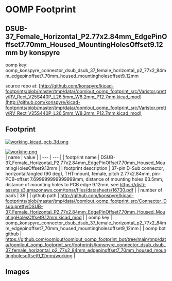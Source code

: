 # OOMP Footprint  
## DSUB-37_Female_Horizontal_P2.77x2.84mm_EdgePinOffset7.70mm_Housed_MountingHolesOffset9.12mm  by konspyre  
  
oomp key: oomp_konspyre_connector_dsub_dsub_37_female_horizontal_p2_77x2_84mm_edgepinoffset7_70mm_housed_mountingholesoffset9_12mm  
  
source repo at: [http://github.com/konspyre/kicad-footprints/blob/master/tmp/data//oomlout_oomp_footprint_src/Varistor.pretty/RV_Rect_V25S440P_L26.5mm_W8.2mm_P12.7mm.kicad_mod](http://github.com/konspyre/kicad-footprints/blob/master/tmp/data//oomlout_oomp_footprint_src/Varistor.pretty/RV_Rect_V25S440P_L26.5mm_W8.2mm_P12.7mm.kicad_mod)  
## Footprint  
  
[![working_kicad_pcb_3d.png](working_kicad_pcb_3d_600.png)](working_kicad_pcb_3d.png)  
  
[![working.png](working_600.png)](working.png)  
| name | value | 
| --- | --- | 
| footprint name | DSUB-37_Female_Horizontal_P2.77x2.84mm_EdgePinOffset7.70mm_Housed_MountingHolesOffset9.12mm | 
| footprint description | 37-pin D-Sub connector, horizontal/angled (90 deg), THT-mount, female, pitch 2.77x2.84mm, pin-PCB-offset 7.699999999999999mm, distance of mounting holes 63.5mm, distance of mounting holes to PCB edge 9.12mm, see https://disti-assets.s3.amazonaws.com/tonar/files/datasheets/16730.pdf | 
| number of pads | 39 | 
| github path | http://github.com/konspyre/kicad-footprints/blob/master/tmp/data//oomlout_oomp_footprint_src/Connector_Dsub.pretty/DSUB-37_Female_Horizontal_P2.77x2.84mm_EdgePinOffset7.70mm_Housed_MountingHolesOffset9.12mm.kicad_mod | 
| oomp key | oomp_konspyre_connector_dsub_dsub_37_female_horizontal_p2_77x2_84mm_edgepinoffset7_70mm_housed_mountingholesoffset9_12mm | 
| oomp bot github | https://github.com/oomlout/oomlout_oomp_footprint_bot/tree/main/tmp/data//oomlout_oomp_footprint_src/footprints/konspyre_connector_dsub_dsub_37_female_horizontal_p2_77x2_84mm_edgepinoffset7_70mm_housed_mountingholesoffset9_12mm/working | 
## Images  
